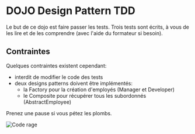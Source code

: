 # DOJO Design Pattern TDD

Le but de ce dojo est faire passer les tests. Trois tests sont écrits, à vous de les lire et de les comprendre (avec l'aide du formateur si besoin).

## Contraintes

Quelques contraintes existent cependant:

* interdit de modifier le code des tests
* deux designs patterns doivent être implémentés:
   * la Factory pour la création d'employés (Manager et Developer)
   * le Composite pour récupérer tous les subordonnés (AbstractEmployee)

Prenez une pause si vous pétez les plombs.

![Code rage](https://media.giphy.com/media/13ExyeCg9nSLrq/giphy.gif)
